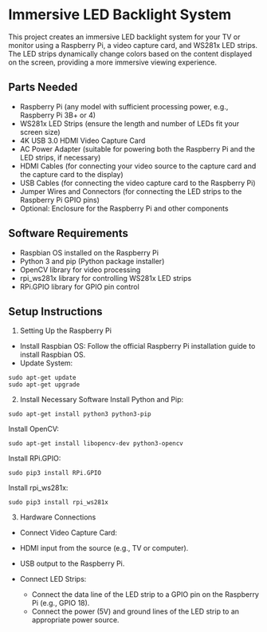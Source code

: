 # Immersive LED Backlight System
This project creates an immersive LED backlight system for your TV or monitor using a Raspberry Pi, a video capture card, and WS281x LED strips. The LED strips dynamically change colors based on the content displayed on the screen, providing a more immersive viewing experience.

## Parts Needed
- Raspberry Pi (any model with sufficient processing power, e.g., Raspberry Pi 3B+ or 4)
- WS281x LED Strips (ensure the length and number of LEDs fit your screen size)
- 4K USB 3.0 HDMI Video Capture Card
- AC Power Adapter (suitable for powering both the Raspberry Pi and the LED strips, if necessary)
- HDMI Cables (for connecting your video source to the capture card and the capture card to the display)
- USB Cables (for connecting the video capture card to the Raspberry Pi)
- Jumper Wires and Connectors (for connecting the LED strips to the Raspberry Pi GPIO pins)
- Optional: Enclosure for the Raspberry Pi and other components

## Software Requirements
- Raspbian OS installed on the Raspberry Pi
- Python 3 and pip (Python package installer)
- OpenCV library for video processing
- rpi_ws281x library for controlling WS281x LED strips
- RPi.GPIO library for GPIO pin control

## Setup Instructions
1. Setting Up the Raspberry Pi
- Install Raspbian OS: Follow the official Raspberry Pi installation guide to install Raspbian OS.
- Update System:

```
sudo apt-get update
sudo apt-get upgrade
```
2. Install Necessary Software
Install Python and Pip:

```
sudo apt-get install python3 python3-pip
```
Install OpenCV:

```
sudo apt-get install libopencv-dev python3-opencv
```

Install RPi.GPIO:
```
sudo pip3 install RPi.GPIO
```
Install rpi_ws281x:
```
sudo pip3 install rpi_ws281x
```
3. Hardware Connections
- Connect Video Capture Card:

- HDMI input from the source (e.g., TV or computer).
- USB output to the Raspberry Pi.
- Connect LED Strips:

    - Connect the data line of the LED strip to a GPIO pin on the Raspberry Pi (e.g., GPIO 18).
    - Connect the power (5V) and ground lines of the LED strip to an appropriate power source.
